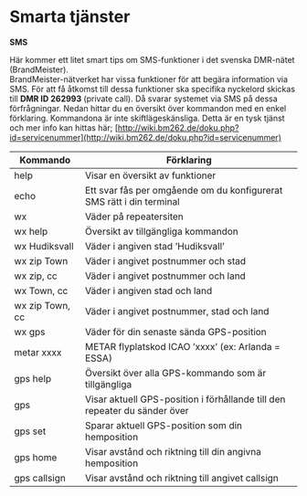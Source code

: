 # Smarta tjänster

**SMS**

Här kommer ett litet smart tips om SMS-funktioner i det svenska DMR-nätet (BrandMeister).\
BrandMeister-nätverket har vissa funktioner för att begära information via SMS. För att få åtkomst till dessa funktioner ska specifika nyckelord skickas till **DMR ID 262993** (private call). Då svarar systemet via SMS på dessa förfrågningar. Nedan hittar du en översikt över kommandon med en enkel förklaring. Kommandona är inte skiftlägeskänsliga. Detta är en tysk tjänst och mer info kan hittas här; [http://wiki.bm262.de/doku.php?id=servicenummer](http://wiki.bm262.de/doku.php?id=servicenummer)

| **Kommando**    | **Förklaring**                                                            |
| --------------- | ------------------------------------------------------------------------- |
| help            | Visar en översikt av funktioner                                           |
| echo            | Ett svar fås per omgående om du konfigurerat SMS rätt i din terminal      |
| wx              | Väder på repeatersiten                                                    |
| wx help         | Översikt av tillgängliga kommandon                                        |
| wx Hudiksvall   | Väder i angiven stad ’Hudiksvall’                                         |
| wx zip Town     | Väder i angivet postnummer och stad                                       |
| wx zip, cc      | Väder i angivet postnummer och land                                       |
| wx Town, cc     | Väder i angiven stad och land                                             |
| wx zip Town, cc | Väder i angivet postnummer, stad och land                                 |
| wx gps          | Väder för din senaste sända GPS-position                                  |
| metar xxxx      | METAR flyplatskod ICAO ’xxxx’ (ex: Arlanda = ESSA)                        |
| gps help        | Översikt över alla GPS-kommando som är tillgängliga                       |
| gps             | Visar aktuell GPS-position i förhållande till den repeater du sänder över |
| gps set         | Sparar aktuell GPS-position som din hemposition                           |
| gps home        | Visar avstånd och riktning till din angivna hemposition                   |
| gps callsign    | Visar avstånd och riktning till angivet callsign                          |

